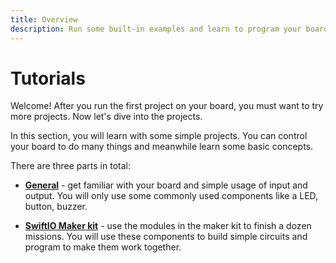 ```yaml
---
title: Overview
description: Run some built-in examples and learn to program your board.
---
```


# Tutorials

Welcome! After you run the first project on your board, you must want to try more projects. Now let's dive into the projects. 

In this section, you will learn with some simple projects. You can control your board to do many things and meanwhile learn some basic concepts.


There are three parts in total:

- [**General**](./general/getting-started/blink.mdx) - get familiar with your board and simple usage of input and output. You will only use some commonly used components like a LED, button, buzzer. 

- [**SwiftIO Maker kit**](./swiftio-maker-kit/mission1.mdx) - use the modules in the maker kit to finish a dozen missions. You will use these components to build simple circuits and program to make them work together. 

